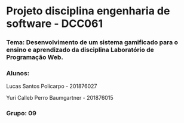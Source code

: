 # Projeto disciplina engenharia de software - DCC061

### **Tema:** Desenvolvimento de um sistema gamificado para o ensino e aprendizado da disciplina Laboratório de Programação Web.

### **Alunos:**

<p>Lucas Santos Policarpo - 201876027</p> 
<p>Yuri Calleb Perro Baumgartner - 201876015</p>

### **Grupo:** 09
